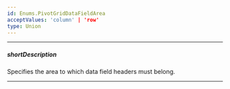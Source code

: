 ```yaml
---
id: Enums.PivotGridDataFieldArea
acceptValues: 'column' | 'row'
type: Union
---
```

---
##### shortDescription
Specifies the area to which data field headers must belong.

---
<!--
dxPivotGridOptions.dataFieldArea(api-reference/10 UI Components/dxPivotGrid/1 Configuration/dataFieldArea.md)(ui/pivot_grid.d.ts)
-->